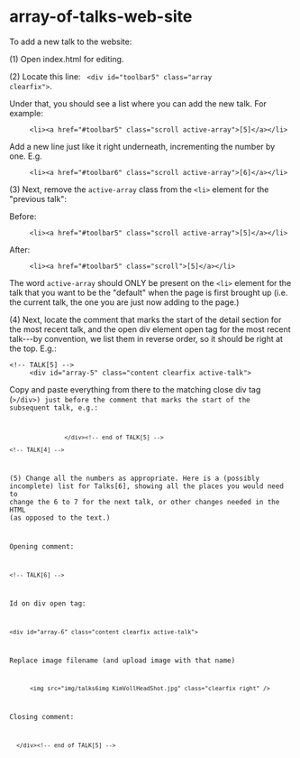 array-of-talks-web-site
=======================

To add a new talk to the website:

(1) Open index.html for editing.

(2) Locate this line: <code> &lt;div id="toolbar5" class="array clearfix"&gt;</code>.

Under that, you should see a list where you can add the new talk.
For example:

```
     <li><a href="#toolbar5" class="scroll active-array">[5]</a></li>

```

Add a new line just like it right underneath, incrementing the number by one.  E.g.

```
     <li><a href="#toolbar6" class="scroll active-array">[6]</a></li>

```


(3) Next, remove the <code>active-array</code> class from the <code>&lt;li&gt;</code> element 
for the "previous talk":

Before:
```
     <li><a href="#toolbar5" class="scroll active-array">[5]</a></li>

```

After:
```
     <li><a href="#toolbar5" class="scroll">[5]</a></li>

```

The word <code>active-array</code> should ONLY be present on the <code>&lt;li&gt;</code> element for the
talk that you want to be the "default" when the page is first brought up (i.e. the current talk, the one you
are just now adding to the page.)



(4) Next, locate the comment that marks the start of the detail section for the most recent talk, and the open 
div element open tag for the most recent talk---by convention, we list them in reverse order, so it should be 
right at the top.  E.g.:

```
<!-- TALK[5] -->
     <div id="array-5" class="content clearfix active-talk">
```

Copy and paste everything from there to the matching close div tag (<code>&gt;/div&gt;) just before the comment that marks the 
start of the subsequent talk, e.g.:

```
                </div><!-- end of TALK[5] -->

<!-- TALK[4] -->
```

(5) Change all the numbers as appropriate.   Here is a (possibly incomplete) list for Talks[6], showing all the places you
would need to change the 6 to 7 for the next talk, or other changes needed in the HTML (as opposed to the 
text.)

Opening comment:
```
<!-- TALK[6] -->
```

Id on div open tag:

```
<div id="array-6" class="content clearfix active-talk">
```

Replace image filename (and upload image with that name)

```
      <img src="img/talks6img_KimVollHeadShot.jpg" class="clearfix right" />
```

Closing comment:                 
```
  </div><!-- end of TALK[5] -->
```

